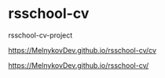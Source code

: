 # rsschool-cv
rsschool-cv-project

https://MelnykovDev.github.io/rsschool-cv/cv

https://MelnykovDev.github.io/rsschool-cv/